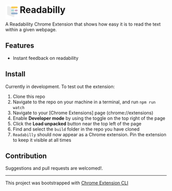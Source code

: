 # <img src="public/icons/icon_48.png" width="45" align="left"> Readabilly

A Readability Chrome Extension that shows how easy it is to read the text within a given webpage.

## Features

- Instant feedback on readability

## Install

<!--[**Chrome** extension]()  TODO: Add chrome extension link inside parenthesis -->
Currently in development.  To test out the extension:

1. Clone this repo
2. Navigate to the repo on your machine in a terminal, and run `npm run watch`
3. Navigate to your [Chrome Extensions] page (chrome://extensions)
4. Enable **Developer mode** by using the toggle on the top right of the page
5. Click the **Load unpacked** button near the top left of the page
6. Find and select the `build` folder in the repo you have cloned
7. `Readabilly` should now appear as a Chrome extension.  Pin the extension to keep it visible at all times

## Contribution

Suggestions and pull requests are welcomed!.

---

This project was bootstrapped with [Chrome Extension CLI](https://github.com/dutiyesh/chrome-extension-cli)

